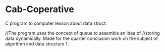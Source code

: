 # Cab-Coperative
C program to computer lesson about data struct.

//The program uses the concept of queue to assemble an idea of 
//storing data dynamically. Made for the quarter conclusion work on the subject of algorithm and data structure 1;
